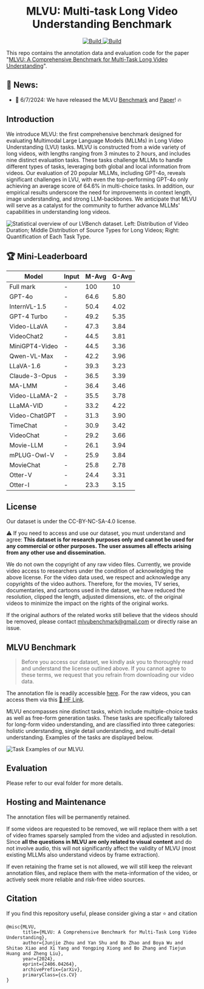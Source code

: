 <h1 align="center">MLVU: Multi-task Long Video Understanding Benchmark</h1>
<p align="center">
    <a href="https://arxiv.org/abs/2406.04264">
            <img alt="Build" src="http://img.shields.io/badge/cs.CV-arXiv%3A2406.04264-B31B1B.svg">
    </a>
    <a href="https://huggingface.co/datasets/MLVU/MVLU">
        <img alt="Build" src="https://img.shields.io/badge/🤗 Dataset-MLVU Benchmark-yellow">
    </a>
</p>

This repo contains the annotation data and evaluation code for the paper "[MLVU: A Comprehensive Benchmark for Multi-Task Long Video Understanding](https://arxiv.org/abs/2406.04264)".

## :bell: News:
- 🥳 6/7/2024: We have released the MLVU [Benchmark](https://huggingface.co/datasets/MLVU/MVLU) and [Paper](https://arxiv.org/abs/2406.04264)! :fire:



## Introduction
We introduce MLVU: the first comprehensive benchmark designed for evaluating Multimodal Large Language Models (MLLMs) in Long Video Understanding (LVU) tasks. MLVU is constructed from a wide variety of long videos, with lengths ranging from 3 minutes to 2 hours, and includes nine distinct evaluation tasks. These tasks challenge MLLMs to handle different types of tasks, leveraging both global and local information from videos. Our evaluation of 20 popular MLLMs, including GPT-4o, reveals significant challenges in LVU, with even the top-performing GPT-4o only achieving an average score of 64.6% in multi-choice tasks. In addition, our empirical results underscore the need for improvements in context length, image understanding, and strong LLM-backbones. We anticipate that MLVU will serve as a catalyst for the community to further advance MLLMs' capabilities in understanding long videos.

![Statistical overview of our LVBench dataset. **Left:** Distribution of Video Duration; **Middle** Distribution of Source Types for Long Videos; **Right:** Quantification of Each Task Type.](./statistic.png)



## :trophy: Mini-Leaderboard

| Model | Input | M-Avg | G-Avg |
| --- | --- | --- | --- |
| Full mark | - | 100 | 10 |
| GPT-4o | - | 64.6 | 5.80 |
| InternVL-1.5 | - | 50.4 | 4.02 |
| GPT-4 Turbo | - | 49.2 | 5.35 |
| Video-LLaVA | - | 47.3 | 3.84 |
| VideoChat2 | - | 44.5 | 3.81 |
| MiniGPT4-Video | - | 44.5 | 3.36 |
| Qwen-VL-Max | - | 42.2 | 3.96 |
| LLaVA-1.6 | - | 39.3 | 3.23 |
| Claude-3-Opus | - | 36.5 | 3.39 |
| MA-LMM | - | 36.4 | 3.46 |
| Video-LLaMA-2 | - | 35.5 | 3.78 |
| LLaMA-VID | - | 33.2 | 4.22 |
| Video-ChatGPT | - | 31.3 | 3.90 |
| TimeChat | - | 30.9 | 3.42 |
| VideoChat | - | 29.2 | 3.66 |
| Movie-LLM | - | 26.1 | 3.94 |
| mPLUG-Owl-V | - | 25.9 | 3.84 |
| MovieChat | - | 25.8 | 2.78 |
| Otter-V | - | 24.4 | 3.31 |
| Otter-I | - | 23.3 | 3.15 |







## License
Our dataset is under the CC-BY-NC-SA-4.0 license.

:warning: If you need to access and use our dataset, you must understand and agree: **This dataset is for research purposes only and cannot be used for any commercial or other purposes. The user assumes all effects arising from any other use and dissemination.**

We do not own the copyright of any raw video files. Currently, we provide video access to researchers under the condition of acknowledging the above license. For the video data used, we respect and acknowledge any copyrights of the video authors. Therefore, for the movies, TV series, documentaries, and cartoons used in the dataset, we have reduced the resolution, clipped the length, adjusted dimensions, etc. of the original videos to minimize the impact on the rights of the original works. 

If the original authors of the related works still believe that the videos should be removed, please contact mlvubenchmark@gmail.com or directly raise an issue.


## MLVU Benchmark
> Before you access our dataset, we kindly ask you to thoroughly read and understand the license outlined above. If you cannot agree to these terms, we request that you refrain from downloading our video data.


The annotation file is readily accessible [here](url). For the raw videos, you can access them via this [<u>🤗 HF Link</u>](https://huggingface.co/datasets/MLVU/MVLU).


MLVU encompasses nine distinct tasks, which include multiple-choice tasks as well as free-form generation tasks. These tasks are specifically tailored for long-form video understanding, and are classified into three categories: holistic understanding, single detail understanding, and multi-detail understanding. Examples of the tasks are displayed below.


![Task Examples of our MLVU.](./task_example.png)


## Evaluation
Please refer to our eval folder for more details.




## Hosting and Maintenance
The annotation files will be permanently retained. 

If some videos are requested to be removed, we will replace them with a set of video frames sparsely sampled from the video and adjusted in resolution. Since **all the questions in MLVU are only related to visual content** and do not involve audio, this will not significantly affect the validity of MLVU (most existing MLLMs also understand videos by frame extraction).

If even retaining the frame set is not allowed, we will still keep the relevant annotation files, and replace them with the meta-information of the video, or actively seek more reliable and risk-free video sources.





## Citation

If you find this repository useful, please consider giving a star :star: and citation

```
@misc{MLVU,
      title={MLVU: A Comprehensive Benchmark for Multi-Task Long Video Understanding}, 
      author={Junjie Zhou and Yan Shu and Bo Zhao and Boya Wu and Shitao Xiao and Xi Yang and Yongping Xiong and Bo Zhang and Tiejun Huang and Zheng Liu},
      year={2024},
      eprint={2406.04264},
      archivePrefix={arXiv},
      primaryClass={cs.CV}
}
```


